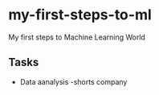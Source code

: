# my-first-steps-to-ml
My first steps to Machine Learning World

## Tasks
- Data aanalysis -shorts company

